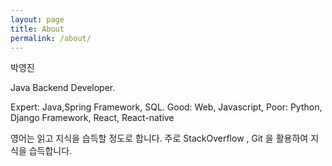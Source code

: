 ```yaml
---
layout: page
title: About
permalink: /about/
---
```


박영진

Java Backend Developer.

Expert: Java,Spring Framework, SQL.
Good: Web, Javascript,
Poor: Python, Django Framework, React, React-native

영어는 읽고 지식을 습득할 정도로 합니다. 주로 StackOverflow , Git 을 활용하여 지식을 습득합니다.


[jekyll-organization]: https://github.com/jekyll
